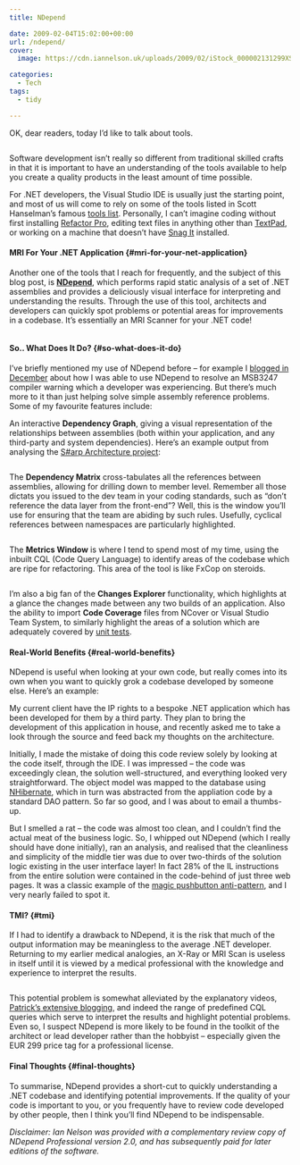 ```yaml
---
title: NDepend

date: 2009-02-04T15:02:00+00:00
url: /ndepend/
cover: 
  image: https://cdn.iannelson.uk/uploads/2009/02/iStock_000002131299XSmall_3-1.jpg

categories:
  - Tech
tags:
  - tidy

---
```

OK, dear readers, today I’d like to talk about tools.<figure class="kg-card kg-image-card">

<img decoding="async" src="https://cdn.iannelson.uk/uploads/2023/08/iStock_000002131299XSmall_3.jpg" class="kg-image" alt loading="lazy" /> </figure> 

Software development isn’t really so different from traditional skilled crafts in that it is important to have an understanding of the tools available to help you create a quality products in the least amount of time possible.

For .NET developers, the Visual Studio IDE is usually just the starting point, and most of us will come to rely on some of the tools listed in Scott Hanselman’s famous [tools list][1]. Personally, I can’t imagine coding without first installing [Refactor Pro][2], editing text files in anything other than [TextPad][3], or working on a machine that doesn’t have [Snag It][4] installed.

#### MRI For Your .NET Application {#mri-for-your-net-application}

Another one of the tools that I reach for frequently, and the subject of this blog post, is **[NDepend][5]**, which performs rapid static analysis of a set of .NET assemblies and provides a deliciously visual interface for interpreting and understanding the results. Through the use of this tool, architects and developers can quickly spot problems or potential areas for improvements in a codebase. It’s essentially an MRI Scanner for your .NET code!<figure class="kg-card kg-image-card">

<img decoding="async" src="https://cdn.iannelson.uk/uploads/2023/08/iStock_000004593967XSmall_2.jpg" class="kg-image" alt loading="lazy" /> </figure> 

#### So.. What Does It Do? {#so-what-does-it-do}

I’ve briefly mentioned my use of NDepend before – for example I [blogged in December][6] about how I was able to use NDepend to resolve an MSB3247 compiler warning which a developer was experiencing. But there’s much more to it than just helping solve simple assembly reference problems. Some of my favourite features include:

An interactive **Dependency Graph**, giving a visual representation of the relationships between assemblies (both within your application, and any third-party and system dependencies). Here’s an example output from analysing the [S#arp Architecture project][7]:<figure class="kg-card kg-image-card">

<img decoding="async" src="https://cdn.iannelson.uk/uploads/2023/08/DependencyGraphSnapshot.png" class="kg-image" alt loading="lazy" /> </figure> 

The **Dependency Matrix** cross-tabulates all the references between assemblies, allowing for drilling down to member level. Remember all those dictats you issued to the dev team in your coding standards, such as “don’t reference the data layer from the front-end”? Well, this is the window you’ll use for ensuring that the team are abiding by such rules. Usefully, cyclical references between namespaces are particularly highlighted.<figure class="kg-card kg-image-card">

<img decoding="async" src="https://cdn.iannelson.uk/uploads/2023/08/NDependMatrix_2.png" class="kg-image" alt loading="lazy" /> </figure> 

The **Metrics Window** is where I tend to spend most of my time, using the inbuilt CQL (Code Query Language) to identify areas of the codebase which are ripe for refactoring. This area of the tool is like FxCop on steroids.<figure class="kg-card kg-image-card">

<img decoding="async" src="https://cdn.iannelson.uk/uploads/2023/08/NDependMetrics_2.png" class="kg-image" alt loading="lazy" /> </figure> 

I’m also a big fan of the **Changes Explorer** functionality, which highlights at a glance the changes made between any two builds of an application. Also the ability to import **Code Coverage** files from NCover or Visual Studio Team System, to similarly highlight the areas of a solution which are adequately covered by [unit tests][8].

#### Real-World Benefits {#real-world-benefits}

NDepend is useful when looking at your own code, but really comes into its own when you want to quickly grok a codebase developed by someone else. Here’s an example:

My current client have the IP rights to a bespoke .NET application which has been developed for them by a third party. They plan to bring the development of this application in house, and recently asked me to take a look through the source and feed back my thoughts on the architecture.

Initially, I made the mistake of doing this code review solely by looking at the code itself, through the IDE. I was impressed – the code was exceedingly clean, the solution well-structured, and everything looked very straightforward. The object model was mapped to the database using [NHibernate][9], which in turn was abstracted from the appliation code by a standard DAO pattern. So far so good, and I was about to email a thumbs-up.

But I smelled a rat – the code was almost too clean, and I couldn’t find the actual meat of the business logic. So, I whipped out NDepend (which I really should have done initially), ran an analysis, and realised that the cleanliness and simplicity of the middle tier was due to over two-thirds of the solution logic existing in the user interface layer! In fact 28% of the IL instructions from the entire solution were contained in the code-behind of just three web pages. It was a classic example of the [magic pushbutton anti-pattern][10], and I very nearly failed to spot it.

#### TMI? {#tmi}

If I had to identify a drawback to NDepend, it is the risk that much of the output information may be meaningless to the average .NET developer. Returning to my earlier medical analogies, an X-Ray or MRI Scan is useless in itself until it is viewed by a medical professional with the knowledge and experience to interpret the results.<figure class="kg-card kg-image-card">

<img decoding="async" src="https://cdn.iannelson.uk/uploads/2023/08/iStock_000005830514XSmall_2-1.jpg" class="kg-image" alt loading="lazy" /> </figure> 

This potential problem is somewhat alleviated by the explanatory videos, [Patrick’s extensive blogging][11], and indeed the range of predefined CQL queries which serve to interpret the results and highlight potential problems. Even so, I suspect NDepend is more likely to be found in the toolkit of the architect or lead developer rather than the hobbyist – especially given the EUR 299 price tag for a professional license.

#### Final Thoughts {#final-thoughts}

To summarise, NDepend provides a short-cut to quickly understanding a .NET codebase and identifying potential improvements. If the quality of your code is important to you, or you frequently have to review code developed by other people, then I think you’ll find NDepend to be indispensable.

_Disclaimer: Ian Nelson was provided with a complementary review copy of NDepend Professional version 2.0, and has subsequently paid for later editions of the software._

 [1]: http://www.hanselman.com/tools
 [2]: http://www.devexpress.com/refactor
 [3]: http://www.textpad.com
 [4]: https://blog.iannelson.uk/snagit/
 [5]: http://www.ndepend.com
 [6]: https://blog.iannelson.uk/msb3247-dependent-assembly-conflicts/
 [7]: https://blog.iannelson.uk/sharp-architecture-or-what-billy-did-next/
 [8]: https://blog.iannelson.uk/12-reasons-why-i-love-unit-tests/
 [9]: https://blog.iannelson.uk/on-the-joys-of-object-relational-mapping/
 [10]: http://en.wikipedia.org/wiki/Magic_pushbutton
 [11]: http://codebetter.com/blogs/patricksmacchia/